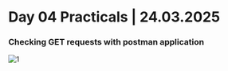 # Day 04 Practicals | 24.03.2025 

### Checking GET requests with postman application 
![1](https://github.com/user-attachments/assets/45f96445-01f9-4282-855e-fac033448ede)

